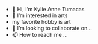 - 👋 Hi, I’m Kylie Anne Tumacas
- 👀 I’m interested in arts
- my favorite hobby is art
- 💞️ I’m looking to collaborate on...
- 📫 How to reach me ...

<!---
Kylie is ✿new✿ in here care to 
welcome her...
--->
